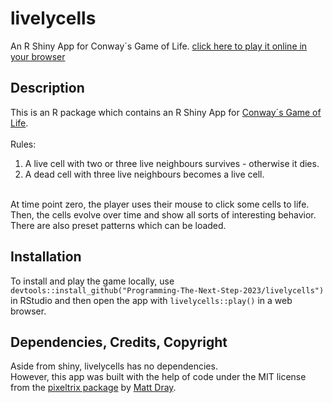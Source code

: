 # livelycells
An R Shiny App for Conway´s Game of Life. 
[click here to play it online in your browser](<https://vincentott.shinyapps.io/livelycells/>)

## Description
This is an R package which contains an R Shiny App for
[Conway´s Game of Life](<http://wikipedia.org/wiki/Conway's_Game_of_Life>).  
<br>
Rules:  
1. A live cell with two or three live neighbours survives - otherwise it dies.  
2. A dead cell with three live neighbours becomes a live cell.
<br>
At time point zero, the player uses their mouse to click some cells to life.  
Then, the cells evolve over time and show all sorts of interesting behavior.  
There are also preset patterns which can be loaded.

## Installation
To install and play the game locally, use
`devtools::install_github("Programming-The-Next-Step-2023/livelycells")` in
RStudio and then open the app with `livelycells::play()` in a web browser.


## Dependencies, Credits, Copyright
Aside from shiny, livelycells has no dependencies.  
However, this app was built with the help of code under the MIT license from the
[pixeltrix package](<http://github.com/matt-dray/pixeltrix>) by [Matt Dray](<http://matt-dray.com/>).
